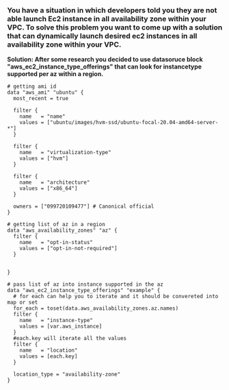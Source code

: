 ### **You have a situation in which developers told you they are not able launch Ec2 instance in all availability zone within your VPC. To solve this problem you want to come up with a solution that can dynamically launch desired ec2 instances in all availability zone within your VPC.**


**Solution: After some research you decided to use datasoruce block "aws_ec2_instance_type_offerings" that can look for instancetype supported per az within a region.**




```golang
# getting ami id
data "aws_ami" "ubuntu" {
  most_recent = true

  filter {
    name   = "name"
    values = ["ubuntu/images/hvm-ssd/ubuntu-focal-20.04-amd64-server-*"]
  }

  filter {
    name   = "virtualization-type"
    values = ["hvm"]
  }

  filter {
    name   = "architecture"
    values = ["x86_64"]
  }

  owners = ["099720109477"] # Canonical official
}

# getting list of az in a region
data "aws_availability_zones" "az" {
  filter {
    name   = "opt-in-status"
    values = ["opt-in-not-required"]
  }


}

# pass list of az into instance supported in the az
data "aws_ec2_instance_type_offerings" "example" {
  # for each can help you to iterate and it should be convereted into map or set
  for_each = toset(data.aws_availability_zones.az.names)
  filter {
    name   = "instance-type"
    values = [var.aws_instance]
  }
  #each.key will iterate all the values
  filter {
    name   = "location"
    values = [each.key]
  }

  location_type = "availability-zone"
}
```



